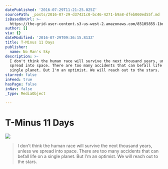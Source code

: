 ```yaml
---
datePublished: '2016-07-29T11:21:25.025Z'
sourcePath: _posts/2016-07-29-d37421c0-bc46-4271-b9a8-dfeb060ed55f.md
isBasedOnUrl: >-
  https://the-grid-user-content.s3-us-west-2.amazonaws.com/85105855-1bd6-4f11-b084-b85e57739061.jpg
author: []
via: {}
dateModified: '2016-07-29T09:36:15.813Z'
title: T-Minus 11 Days
publisher:
  name: No Man's Sky
description: >-
  I don't think the human race will survive the next thousand years, unless we
  spread into space. There are too many accidents that can befall life on a
  single planet. But I'm an optimist. We will reach out to the stars.
starred: false
inFeed: true
hasPage: false
inNav: false
_type: MediaObject

---
```

# T-Minus 11 Days
![](https://the-grid-user-content.s3-us-west-2.amazonaws.com/85105855-1bd6-4f11-b084-b85e57739061.jpg)

> I don't think the human race will survive the next thousand years, unless we spread into space. There are too many accidents that can befall life on a single planet. But I'm an optimist. We will reach out to the stars.